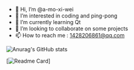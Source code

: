 - 👋 Hi, I’m @a-mo-xi-wei
- 👀 I’m interested in coding and ping-pong
- 🌱 I’m currently learning Qt
- 💞️ I’m looking to collaborate on some projects
- 📫 How to reach me : 1428206861@qq.com
  <!--them : dark, radical, merko, gruvbox, tokyonight, onedark, cobalt, synthwave, highcontrast, dracula-->
![Anurag's GitHub stats](https://github-readme-stats.vercel.app/api?username=a-mo-xi-wei&show_icons=true&theme=radical)

[![Readme Card](https://github-readme-stats.vercel.app/api/pin/?username=a-mo-xi-wei&repo=love-heart)]

